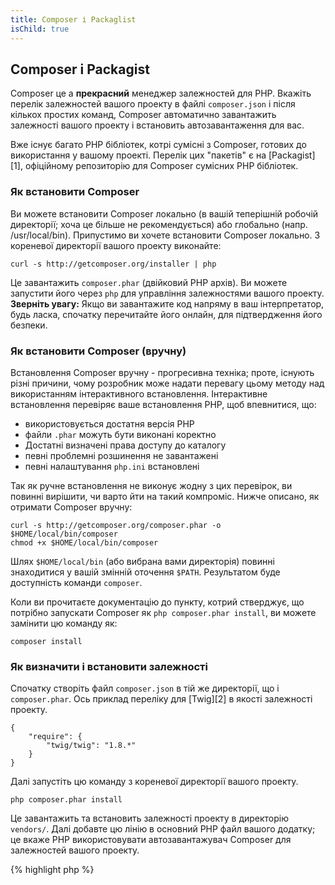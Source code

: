 ```yaml
---
title: Composer і Packaglist
isChild: true
---
```


## Composer і Packagist

Composer це a **прекрасний** менеджер залежностей для PHP. Вкажіть перелік залежностей вашого проекту в файлі `composer.json` і після кількох простих команд, Composer автоматично завантажить залежності вашого проекту і встановить автозавантаження для вас.

Вже існує багато PHP бібліотек, котрі сумісні з Composer, готових до використання у вашому проекті. Перелік цих "пакетів" є на [Packagist][1], офіційному репозиторію для Composer сумісних PHP бібліотек.

### Як встановити Composer

Ви можете встановити Composer локально (в вашій теперішній робочій директорії; хоча це більше не рекомендується) або глобально (напр. /usr/local/bin). Припустимо ви хочете встановити Composer локально. З кореневої директорії вашого проекту виконайте:

    curl -s http://getcomposer.org/installer | php

Це завантажить `composer.phar` (двійковий PHP архів). Ви можете запустити його через `php` для управління залежностями вашого проекту. <strong>Зверніть увагу:</strong> Якщо ви завантажите код напряму в ваш інтерпретатор, будь ласка, спочатку перечитайте його онлайн, для підтвердження його безпеки.

### Як встановити Composer (вручну)

Встановлення Composer вручну - прогресивна техніка; проте, існують різні причини, чому розробник може надати перевагу цьому методу над використанням інтерактивного встановлення. Інтерактивне встановлення перевіряє ваше встановлення PHP, щоб впевнитися, що:

- використовується достатня версія PHP
- файли `.phar` можуть бути виконані коректно
- Достатні визначені права доступу до каталогу
- певні проблемні розшинення не завантажені
- певні налаштування `php.ini` встановлені

Так як ручне встановлення не виконує жодну з цих перевірок, ви повинні вирішити, чи варто йти на такий компроміс. Нижче описано, як отримати Composer вручну:

    curl -s http://getcomposer.org/composer.phar -o $HOME/local/bin/composer
    chmod +x $HOME/local/bin/composer

Шлях `$HOME/local/bin` (або вибрана вами директорія) повинні знаходитися у вашій змінній оточення `$PATH`. Результатом буде доступність команди `composer`.

Коли ви прочитаєте документацію до пункту, котрий стверджує, що потрібно запускати Composer як `php composer.phar install`, ви можете замінити цю команду як:

    composer install

### Як визначити і встановити залежності

Спочатку створіть файл `composer.json` в тій же директорії, що і `composer.phar`. Ось приклад переліку для [Twig][2] в якості залежності проекту.

	{
	    "require": {
	        "twig/twig": "1.8.*"
	    }
	}

Далі запустіть цю команду з кореневої директорії вашого проекту.

    php composer.phar install

Це завантажить та встановить залежності проекту в директорію `vendors/`. Далі добавте цю лінію в основний PHP файл вашого додатку; це вкаже PHP використовувати автозавантажувач Composer для залежностей вашого проекту.

{% highlight php %}
<?php
require 'vendor/autoload.php';
{% endhighlight %}

Тепер ви можете використовувати залежносі вашого проекту і вони будуть автоматично завантажуватися по вимозі.

* [Читати про Composer][3]

[1]: http://packagist.org/
[2]: http://twig.sensiolabs.org
[3]: http://getcomposer.org/doc/00-intro.md

